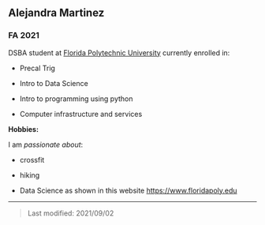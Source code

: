 ## Alejandra Martinez

### FA 2021

DSBA student at [Florida Polytechnic University](https://www.floridapoly.edu) currently enrolled in: 

- Precal Trig

- Intro to Data Science

- Intro to programming using python

- Computer infrastructure and services

**Hobbies:**

I am _passionate about_: 

- crossfit

- hiking

- Data Science as shown in this website <https://www.floridapoly.edu>

***

> Last modified: 2021/09/02